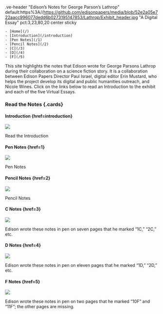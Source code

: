 .ve-header "Edison’s Notes for George Parson’s Lathrop" default:https%3A//https://github.com/edisonpapers/media/blob/52e2a05e722aacc996077dedd6b0273195147853/Lathrop/Exhibit_header.jpg "A Digital Essay" pct:3,23,80,20  center sticky


    - [Home](/)
    - [Introduction](/introduction)
    - [Pen Notes](/1)
    - [Pencil Notes](/2)
    - [C](/3)
    - [D](/4)
    - [F](/5)
    
This site highlights the notes that Edison wrote for George Parsons Lathrop during their collaboration on a science fiction story. It is a collaboration between Edison Papers Director Paul Israel, digital editor Erin Mustard, who helps the project develop its digital and public humanities outreach, and Nicole Wines. Click on the links below to read an Introduction to the exhibit and each of the five Virtual Essays.

### Read the Notes {.cards}

#### Introduction {href=introduction}

![](https://raw.githubusercontent.com/edisonpapers/media/main/ThomasAlvaEdison1884/Thomas_Alva_Edison_1884.jpg)

Read the Introduction 

#### Pen Notes {href=1}

![](https://github.com/edisonpapers/media/blob/main/Lathrop/pen-notes.png?raw=true)

Pen Notes

#### Pencil Notes {href=2}

![](https://github.com/edisonpapers/media/blob/main/Lathrop/pencil_notes.jpg?raw=true)

Pencil Notes

#### C Notes {href=3}

![](https://github.com/edisonpapers/media/blob/main/Lathrop/1C.jpg?raw=true)

Edison wrote these notes in pen on seven pages that he marked “1C,” “2C,” etc.

#### D Notes {href=4}

![](https://github.com/edisonpapers/media/blob/main/Lathrop/1D.jpg?raw=true)

Edison wrote these notes in pen on eleven pages that he marked “1D,” “2D,” etc.

#### F Notes {href=5}

![](https://github.com/edisonpapers/media/blob/main/Lathrop/10F.jpg?raw=true)

Edison wrote these notes in pen on two pages that he marked “10F” and “11F”; the other pages are missing.
